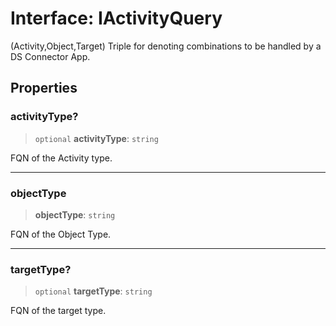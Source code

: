 # Interface: IActivityQuery

(Activity,Object,Target) Triple for denoting combinations to be handled by a DS Connector App.

## Properties

### activityType?

> `optional` **activityType**: `string`

FQN of the Activity type.

***

### objectType

> **objectType**: `string`

FQN of the Object Type.

***

### targetType?

> `optional` **targetType**: `string`

FQN of the target type.
